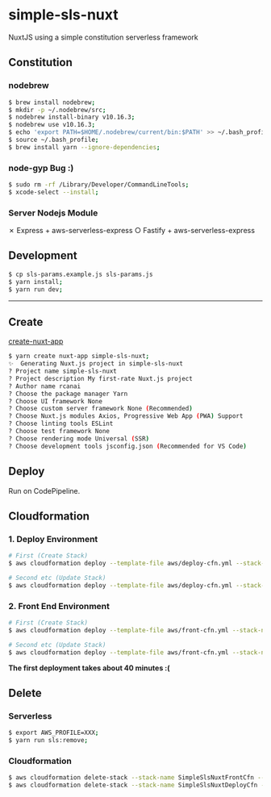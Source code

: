 # simple-sls-nuxt

NuxtJS using a simple constitution serverless framework

## Constitution

### nodebrew

```bash
$ brew install nodebrew;
$ mkdir -p ~/.nodebrew/src;
$ nodebrew install-binary v10.16.3;
$ nodebrew use v10.16.3;
$ echo 'export PATH=$HOME/.nodebrew/current/bin:$PATH' >> ~/.bash_profile;
$ source ~/.bash_profile;
$ brew install yarn --ignore-dependencies;
```


### node-gyp Bug :)

```bash
$ sudo rm -rf /Library/Developer/CommandLineTools;
$ xcode-select --install;
```

### Server Nodejs Module

✗ Express + aws-serverless-express 
○ Fastify + aws-serverless-express 

## Development

```bash
$ cp sls-params.example.js sls-params.js
$ yarn install;
$ yarn run dev;
```
___

## Create

[create-nuxt-app](https://github.com/nuxt/create-nuxt-app)

```bash
$ yarn create nuxt-app simple-sls-nuxt;
✨  Generating Nuxt.js project in simple-sls-nuxt
? Project name simple-sls-nuxt
? Project description My first-rate Nuxt.js project
? Author name rcanai
? Choose the package manager Yarn
? Choose UI framework None
? Choose custom server framework None (Recommended)
? Choose Nuxt.js modules Axios, Progressive Web App (PWA) Support
? Choose linting tools ESLint
? Choose test framework None
? Choose rendering mode Universal (SSR)
? Choose development tools jsconfig.json (Recommended for VS Code)
```

## Deploy

Run on CodePipeline.

## Cloudformation

### 1. Deploy Environment

```bash
# First (Create Stack)
$ aws cloudformation deploy --template-file aws/deploy-cfn.yml --stack-name SimpleSlsNuxtDeployCfn --capabilities CAPABILITY_NAMED_IAM --parameter-overrides ApiKey=XXX GitHubUser=XXX GitHubToken=XXX --profile XXX;

# Second etc (Update Stack)
$ aws cloudformation deploy --template-file aws/deploy-cfn.yml --stack-name SimpleSlsNuxtDeployCfn --profile XXX;
```

### 2. Front End Environment

```bash
# First (Create Stack)
$ aws cloudformation deploy --template-file aws/front-cfn.yml --stack-name SimpleSlsNuxtFrontCfn --parameter-overrides SlsApiId=XXX SSLArn=XXX --profile XXX;

# Second etc (Update Stack)
$ aws cloudformation deploy --template-file aws/front-cfn.yml --stack-name SimpleSlsNuxtFrontCfn --profile XXX;
```

**The first deployment takes about 40 minutes :(**

## Delete

### Serverless

```bash
$ export AWS_PROFILE=XXX;
$ yarn run sls:remove;
```

### Cloudformation

```bash
$ aws cloudformation delete-stack --stack-name SimpleSlsNuxtFrontCfn --profile XXX;
$ aws cloudformation delete-stack --stack-name SimpleSlsNuxtDeployCfn --profile XXX;
```
